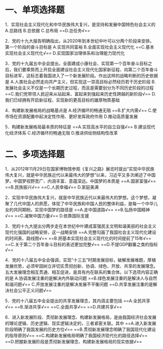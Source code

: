 # 一、单项选择题
1．实现社会主义现代化和中华民族伟大复兴，是坚持和发展中国特色社会主义的
A.总路线
B.总依据
C.总布局
==D.总任务√==

2．党的十九大报告明确指出，从2020年到本世纪中叶可以分两个阶段来安排。第一个阶段的奋斗目标是
A.实现共同富裕
B.全面实现社会主义现代化
==C.基本实现社会主义现代化√==
D.实现国家治理体系和治理能力现代化

3．党的十九届五中全会提出，全面建成小康社会、实现第一个百年奋斗目标之后，我们要乘势而上开启全面建设社会主义现代化国家新征程、向第二个百年奋斗目标进军，这标志着我国进入了一个新发展阶段。作出这样的战略判断的历史依据是
A.人类社会必然走向共产主义，但实现这一崇高目标必然经历若干历史阶段
B.发展社会主义不仅是一个长期历史过程，而且是需要划分为不同历史阶段的过程
==C.我们党带领人民迎来从站起来、富起来到强起来历史性跨越的新阶段√==
D.我们已经拥有开启新征程、实现新的更高目标的雄厚物质基础

4．构建新发展格局的战略基点是
A.经济循环的畅通无阻
==B.扩大内需√==
C.使市场在资源配置中起决定性作用、更好发挥政府作用
D.推动高质量发展

5．构建新发展格局最本质的特征是
==A.实现高水平的自立自强√==
B.建设现代化经济体系
C.经济循环的畅通无阻
D.推进供给侧结构性改革
# 二、多项选择题
1．从2012年11月29日在国家博物馆参观《复兴之路》展览时提出“实现中华民族伟大复兴，就是中华民族近代以来最伟大的梦想”以来，习近平又多次阐述了中国梦。中国梦视野宽广、内涵丰富、意蕴深远。中国梦的本质是
==A.国家富强√==
==B.民族振兴√==
==C.人民幸福√==
D.家庭美满

2．实现中华民族伟大复兴，就是中华民族近代以来最伟大的梦想。这个梦想，凝聚了几代中国人的夙愿，体现了中华民族和中国人民的整体利益，是每一个中华儿女的共同期盼。实现中国梦的路径是
==A.走中国道路√==
==B.弘扬中国精神√==
==C.凝聚中国力量√==
D.依靠国际支援

3．党的十九大提出分两步走在本世纪中叶建成富强民主文明和谐美丽的社会主义现代化强国的战略安排，这一战略安排
==A.完整勾画了我国社会主义现代化建设的时间表、路线图√==
==B.把基本实现社会主义现代化的时间提前了15年√==
==C.关于第二个百年奋斗目标的表述更加完整√==
==D.不提GDP翻番之类的指标√==

4．党的十八届五中全会强调，实现“十三五”时期发展目标，破解发展难题，厚植发展优势，必须牢固树立并切实贯彻创新、协调、绿色、开放、共享的发展理念。五大发展理念相互贯通、相互促进，是具有内在联系的集合体。以下选项内容正确的是
A.协调发展注重的是解决内外联动问题
==B.绿色发展注重的是解决人与自然和谐问题√==
C.开放发展注重的是解决发展不平衡问题
==D.共享发展注重的是解决社会公平正义问题√==

5．党的十八届五中全会提出的共享发展理念，其内涵主要包括
==A.全民共享√==
==B.渐进共享√==
==C.全面共享√==
==D.共建共享√==

6．进入新发展阶段、贯彻新发展理念、构建新发展格局，是由我国经济社会发展的理论逻辑、历史逻辑、现实逻辑决定的，三者紧密关联。其中
==A.进入新发展阶段明确了我国发展的历史方位√==
==B.贯彻新发展理念明确了我国现代化建设的指导原则√==
==C.构建新发展格局明确了我国经济现代化的路径选择√==
==D.把握新发展阶段是贯彻新发展理念、构建新发展格局的现实依据√==